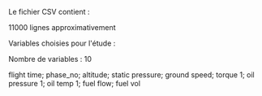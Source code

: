 <p> Le fichier CSV contient :</p>
<p> 11000 lignes approximativement</p>
<p> Variables choisies pour l'étude :</p>
<p> Nombre de variables : 10</p>
<p> flight time; phase_no; altitude; static pressure; ground speed; torque 1; oil pressure 1; oil temp 1; fuel flow; fuel vol</p>
